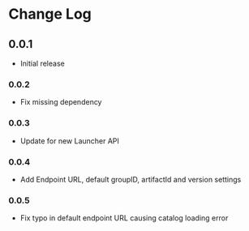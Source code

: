 # Change Log

## 0.0.1
- Initial release

### 0.0.2

- Fix missing dependency

### 0.0.3

- Update for new Launcher API

### 0.0.4

- Add Endpoint URL, default groupID, artifactId and version settings

### 0.0.5

- Fix typo in default endpoint URL causing catalog loading error